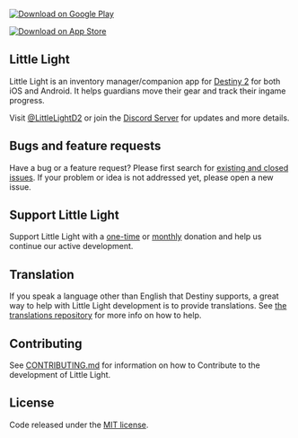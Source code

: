 
[![Download on Google Play](https://play.google.com/intl/en_us/badges/images/generic/en_badge_web_generic.png)](https://play.google.com/store/apps/details?id=me.markezine.luzinha)

[![Download on App Store](https://linkmaker.itunes.apple.com/en-us/badge-lrg.svg?releaseDate=2018-04-22&kind=iossoftware&bubble=ios_apps)](https://itunes.apple.com/us/app/little-light-for-destiny-2/id1373037254?mt=8)


## Little Light
Little Light is an inventory manager/companion app for [Destiny 2](http://destinythegame.com/) for both iOS and Android. It helps guardians move their gear and track their ingame progress.

Visit [@LittleLightD2](http://twitter.com/LittleLightD2) or join the [Discord Server](https://discord.gg/dTKhBD) for updates and more details.

## Bugs and feature requests
Have a bug or a feature request? Please first search for [existing and closed issues](https://github.com/littlelight-destiny/littlelight/issues). If your problem or idea is not addressed yet, please open a new issue.

## Support Little Light
Support Little Light with a [one-time](https://ko-fi.com/littlelight) or [monthly](https://www.patreon.com/littlelightD2) donation and help us continue our active development.

## Translation
If you speak a language other than English that Destiny supports, a great way to help with Little Light development is to provide translations. See [the translations repository](https://github.com/littlelight-destiny/littlelight_translations) for more info on how to help.

## Contributing

See [CONTRIBUTING.md](https://github.com/littlelight-destiny/littlelight/blob/master/docs/CONTRIBUTING.md) for information on how to Contribute to the development of Little Light.

## License
Code released under the [MIT license](http://choosealicense.com/licenses/mit/).
